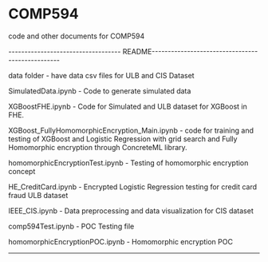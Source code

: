 # COMP594
code and other documents for COMP594

----------------------------------- README-------------------------------------------------


data folder - have data csv files for ULB and CIS Dataset

SimulatedData.ipynb - Code to generate simulated data

XGBoostFHE.ipynb - Code for Simulated and ULB dataset for XGBoost in FHE.

XGBoost_FullyHomomorphicEncryption_Main.ipynb - code for training and testing of XGBoost and Logistic Regression with grid search and Fully Homomorphic encryption through ConcreteML library.

homomorphicEncryptionTest.ipynb - Testing of homomorphic encryption concept

HE_CreditCard.ipynb - Encrypted Logistic Regression testing for credit card fraud ULB dataset

IEEE_CIS.ipynb - Data preprocessing and data visualization for CIS dataset 

comp594Test.ipynb - POC Testing file

homomorphicEncryptionPOC.ipynb - Homomorphic encryption POC

--------------------------------------------------------------------------------------------
